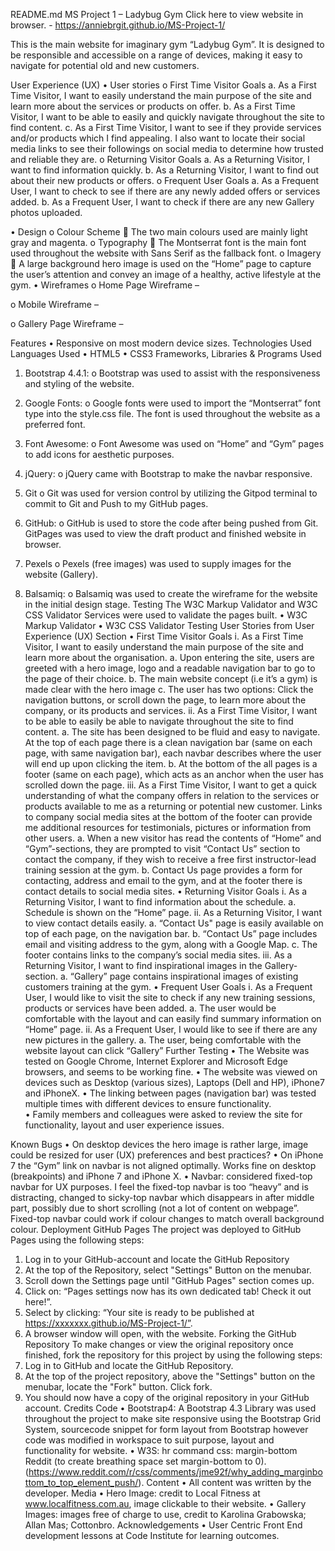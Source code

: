  README.md
MS Project 1 – Ladybug Gym
Click here to view website in browser. - https://anniebrgit.github.io/MS-Project-1/

This is the main website for imaginary gym “Ladybug Gym”. It is designed to be responsible and accessible on a range of devices, making it easy to navigate for potential old and new customers.

User Experience (UX)
•	User stories
o	First Time Visitor Goals
a.	As a First Time Visitor, I want to easily understand the main purpose of the site and learn more about the services or products on offer.
b.	As a First Time Visitor, I want to be able to easily and quickly navigate throughout the site to find content.
c.	As a First Time Visitor, I want to see if they provide services and/or products which I find appealing. I also want to locate their social media links to see their followings on social media to determine how trusted and reliable they are.
o	Returning Visitor Goals
a.	As a Returning Visitor, I want to find information quickly.
b.	As a Returning Visitor, I want to find out about their new products or offers.
o	Frequent User Goals
a.	As a Frequent User, I want to check to see if there are any newly added offers or services added.
b.	As a Frequent User, I want to check if there are any new Gallery photos uploaded.

•	Design
o	Colour Scheme
	The two main colours used are mainly light gray and magenta.
o	Typography
	The Montserrat font is the main font used throughout the website with Sans Serif as the fallback font.
o	Imagery
	 A large background hero image is used on the “Home” page to capture the user’s attention and convey an image of a healthy, active lifestyle at the gym.
•	Wireframes
o	Home Page Wireframe –   


o	Mobile Wireframe – 



o	Gallery Page Wireframe – 



                            
 
Features
•	Responsive on most modern device sizes.
Technologies Used
Languages Used
•	HTML5
•	CSS3
Frameworks, Libraries & Programs Used
1.	Bootstrap 4.4.1:
o	Bootstrap was used to assist with the responsiveness and styling of the website.
2.	Google Fonts:
o	Google fonts were used to import the “Montserrat” font type into the style.css file. The font is used throughout the website as a preferred font. 
3.	Font Awesome:
o	Font Awesome was used on “Home” and “Gym” pages to add icons for aesthetic purposes. 
4.	jQuery:
o	jQuery came with Bootstrap to make the navbar responsive.
5.	Git
o	Git was used for version control by utilizing the Gitpod terminal to commit to Git and Push to my GitHub pages.

6.	GitHub:
o	GitHub is used to store the code after being pushed from Git. GitPages was used to view the draft product and finished website in browser.
7.	Pexels
o	Pexels (free images) was used to supply images for the website (Gallery).
8.	Balsamiq:
o	Balsamiq was used to create the wireframe for the website in the initial design stage.
Testing
The W3C Markup Validator and W3C CSS Validator Services were used to validate the pages built. 
•	W3C Markup Validator 
•	W3C CSS Validator 
Testing User Stories from User Experience (UX) Section
•	First Time Visitor Goals
i.	As a First Time Visitor, I want to easily understand the main purpose of the site and learn more about the organisation.
a.	Upon entering the site, users are greeted with a hero image, logo and a readable navigation bar to go to the page of their choice. 
b.	The main website concept (i.e it’s a gym) is made clear with the hero image
c.	The user has two options: Click the navigation buttons, or scroll down the page, to learn more about the company, or its products and services.
ii.	As a First Time Visitor, I want to be able to easily be able to navigate throughout the site to find content.
a.	The site has been designed to be fluid and easy to navigate. At the top of each page there is a clean navigation bar (same on each page, with same navigation bar), each navbar describes where the user will end up upon clicking the item.
b.	At the bottom of the all pages is a footer (same on each page), which acts as an anchor when the user has scrolled down the page. 
iii.	As a First Time Visitor, I want to get a quick understanding of what the company offers in relation to the services or products available to me as a returning or potential new customer. Links to company social media sites at the bottom of the footer can provide me additional resources for testimonials, pictures or information from other users. 
a.	When a new visitor has read the contents of “Home” and “Gym”-sections, they are prompted to visit “Contact Us” section to contact the company, if they wish to receive a free first instructor-lead training session at the gym. 
b.	Contact Us page provides a form for contacting, address and email to the gym, and at the footer there is contact details to social media sites. 
•	Returning Visitor Goals
i.	As a Returning Visitor, I want to find information about the schedule. 
a.	Schedule is shown on the “Home” page.
ii.	As a Returning Visitor, I want to view contact details easily.
a.	“Contact Us" page is easily available on top of each page, on the navigation bar.
b.	“Contact Us” page includes email and visiting address to the gym, along with a Google Map. 
c.	The footer contains links to the company’s social media sites.
iii.	As a Returning Visitor, I want to find inspirational images in the Gallery-section.
a.	“Gallery” page contains inspirational images of existing customers training at the gym.
•	Frequent User Goals
i.	As a Frequent User, I would like to visit the site to check if any new training sessions, products or services have been added. 
a.	The user would be comfortable with the layout and can easily find summary information on “Home” page. 
ii.	As a Frequent User, I would like to see if there are any new pictures in the gallery.
a.	The user, being comfortable with the website layout can click “Gallery”
Further Testing
•	The Website was tested on Google Chrome, Internet Explorer and Microsoft Edge browsers, and seems to be working fine.
•	The website was viewed on devices such as Desktop (various sizes), Laptops (Dell and HP), iPhone7 and iPhoneX.
•	The linking between pages (navigation bar) was tested multiple times with different devices to ensure functionality.  
•	Family members and colleagues were asked to review the site for functionality, layout and user experience issues.

Known Bugs
•	On desktop devices the hero image is rather large, image could be resized for user (UX) preferences and best practices? 
•	On iPhone 7 the “Gym” link on navbar is not aligned optimally. Works fine on desktop (breakpoints) and iPhone 7 and iPhone X. 
•	Navbar: considered fixed-top navbar for UX purposes. I feel the fixed-top navbar is too “heavy” and is distracting, changed to sicky-top navbar which disappears in after middle part, possibly due to short scrolling (not a lot of content on webpage”. Fixed-top navbar could work if colour changes to match overall background colour. 
Deployment
GitHub Pages
The project was deployed to GitHub Pages using the following steps:
1.	Log in to your GitHub-account and locate the GitHub Repository
2.	At the top of the Repository,  select "Settings" Button on the menubar.
3.	Scroll down the Settings page until "GitHub Pages" section comes up.
4.	Click on: “Pages settings now has its own dedicated tab! Check it out here!”.
5.	Select by clicking: “Your site is ready to be published at https://xxxxxxx.github.io/MS-Project-1/”.
6.	A browser window will open, with the website. 
Forking the GitHub Repository
To make changes or view the original repository once finished, fork the repository for this project by using the following steps:
1.	Log in to GitHub and locate the GitHub Repository.
2.	At the top of the project repository, above the "Settings" button on the menubar, locate the "Fork" button. Click fork.
3.	You should now have a copy of the original repository in your GitHub account.
Credits
Code
•	Bootstrap4: A Bootstrap 4.3 Library was used throughout the project to make site responsive using the Bootstrap Grid System, sourcecode snippet for form layout from Bootstrap however code was modified in workspace to suit purpose, layout and functionality for website.
•	W3S: hr command css: margin-bottom Reddit (to create breathing space set margin-bottom to 0). (https://www.reddit.com/r/css/comments/jme92f/why_adding_marginbottom_to_top_element_push/).
Content
•	All content was written by the developer.
Media
•	Hero Image: credit to Local Fitness at www.localfitness.com.au, image clickable to their website.
•	Gallery Images: images free of charge to use, credit to Karolina Grabowska; Allan Mas; Cottonbro.
Acknowledgements
•	User Centric Front End development lessons at Code Institute for learning outcomes. 




